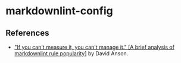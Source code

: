 # markdownlint-config

## References

- ["If you can't measure it, you can't manage it." [A brief analysis of markdownlint rule popularity]](https://dlaa.me/blog/post/markdownlintanalyzeconfig) by David Anson.
